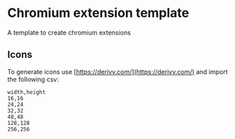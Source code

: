 # Chromium extension template

A template to create chromium extensions

## Icons 
To generate icons use [https://derivv.com/](https://derivv.com/) and import the following csv:

```csv
width,height
16,16
24,24
32,32
48,48
128,128
256,256
```